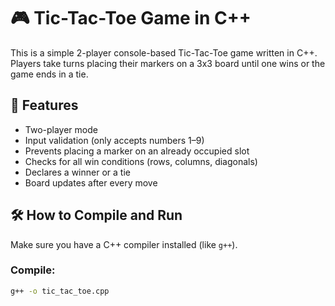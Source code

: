 
# 🎮 Tic-Tac-Toe Game in C++

This is a simple 2-player console-based Tic-Tac-Toe game written in C++. Players take turns placing their markers on a 3x3 board until one wins or the game ends in a tie.

## 🧠 Features

- Two-player mode
- Input validation (only accepts numbers 1–9)
- Prevents placing a marker on an already occupied slot
- Checks for all win conditions (rows, columns, diagonals)
- Declares a winner or a tie
- Board updates after every move

## 🛠️ How to Compile and Run

Make sure you have a C++ compiler installed (like `g++`).

### Compile:
```bash
g++ -o tic_tac_toe.cpp


